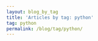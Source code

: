 ```yaml
---
layout: blog_by_tag
title: 'Articles by tag: python'
tag: python
permalink: /blog/tag/python/
---
```

